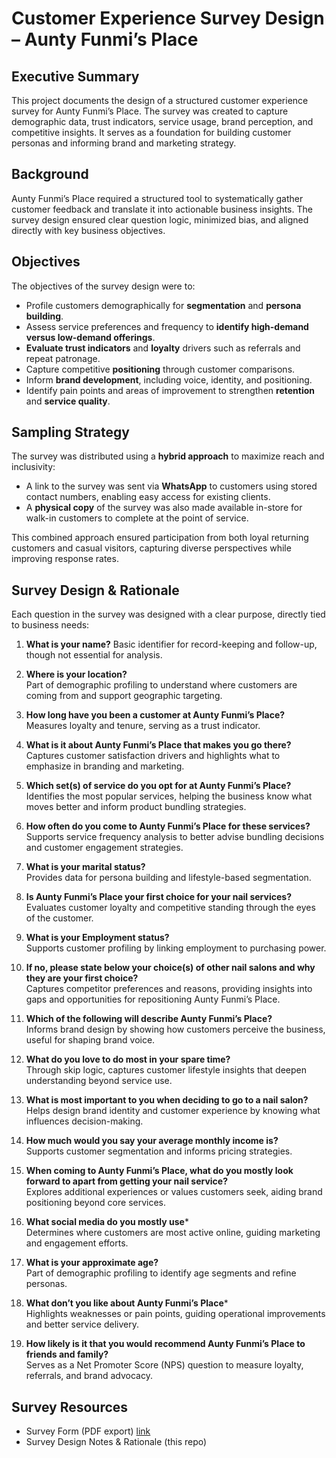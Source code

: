 # Customer Experience Survey Design – Aunty Funmi’s Place  

## Executive Summary  
This project documents the design of a structured customer experience survey for Aunty Funmi’s Place. The survey was created to capture demographic data, trust indicators, service usage, brand perception, and competitive insights. It serves as a foundation for building customer personas and informing brand and marketing strategy.  

## Background  
Aunty Funmi’s Place required a structured tool to systematically gather customer feedback and translate it into actionable business insights. The survey design ensured clear question logic, minimized bias, and aligned directly with key business objectives.  

## Objectives  
The objectives of the survey design were to:  
- Profile customers demographically for **segmentation** and **persona building**.  
- Assess service preferences and frequency to **identify high-demand versus low-demand offerings**.  
- **Evaluate trust indicators** and **loyalty** drivers such as referrals and repeat patronage.  
- Capture competitive **positioning** through customer comparisons.  
- Inform **brand development**, including voice, identity, and positioning.  
- Identify pain points and areas of improvement to strengthen **retention** and **service quality**.  

## Sampling Strategy  
The survey was distributed using a **hybrid approach** to maximize reach and inclusivity:  
- A link to the survey was sent via **WhatsApp** to customers using stored contact numbers, enabling easy access for existing clients.  
- A **physical copy** of the survey was also made available in-store for walk-in customers to complete at the point of service.  

This combined approach ensured participation from both loyal returning customers and casual visitors, capturing diverse perspectives while improving response rates.  

## Survey Design & Rationale  

Each question in the survey was designed with a clear purpose, directly tied to business needs:  

1. **What is your name?** 
   Basic identifier for record-keeping and follow-up, though not essential for analysis.

3. **Where is your location?**   
   Part of demographic profiling to understand where customers are coming from and support geographic targeting.  

4. **How long have you been a customer at Aunty Funmi’s Place?**  
   Measures loyalty and tenure, serving as a trust indicator.  

5. **What is it about Aunty Funmi’s Place that makes you go there?**  
   Captures customer satisfaction drivers and highlights what to emphasize in branding and marketing.  

6. **Which set(s) of service do you opt for at Aunty Funmi’s Place?** 
   Identifies the most popular services, helping the business know what moves better and inform product bundling strategies.  

7. **How often do you come to Aunty Funmi’s Place for these services?** 
   Supports service frequency analysis to better advise bundling decisions and customer engagement strategies.  

8. **What is your marital status?**   
   Provides data for persona building and lifestyle-based segmentation.  

9. **Is Aunty Funmi’s Place your first choice for your nail services?**  
   Evaluates customer loyalty and competitive standing through the eyes of the customer.  

10. **What is your Employment status?**   
   Supports customer profiling by linking employment to purchasing power.  

11. **If no, please state below your choice(s) of other nail salons and why they are your first choice?**  
    Captures competitor preferences and reasons, providing insights into gaps and opportunities for repositioning Aunty Funmi’s Place.
    
12. **Which of the following will describe Aunty Funmi’s Place?**  
    Informs brand design by showing how customers perceive the business, useful for shaping brand voice.  

13. **What do you love to do most in your spare time?**  
    Through skip logic, captures customer lifestyle insights that deepen understanding beyond service use.  

14. **What is most important to you when deciding to go to a nail salon?**  
    Helps design brand identity and customer experience by knowing what influences decision-making.  

15. **How much would you say your average monthly income is?**  
    Supports customer segmentation and informs pricing strategies.  

16. **When coming to Aunty Funmi’s Place, what do you mostly look forward to apart from getting your nail service?**  
    Explores additional experiences or values customers seek, aiding brand positioning beyond core services.  

17. **What social media do you mostly use***  
    Determines where customers are most active online, guiding marketing and engagement efforts.  

18. **What is your approximate age?**  
    Part of demographic profiling to identify age segments and refine personas.  

19. **What don’t you like about Aunty Funmi’s Place***  
    Highlights weaknesses or pain points, guiding operational improvements and better service delivery.  

20. **How likely is it that you would recommend Aunty Funmi’s Place to friends and family?**  
    Serves as a Net Promoter Score (NPS) question to measure loyalty, referrals, and brand advocacy.  
 

## Survey Resources  
- Survey Form (PDF export) [link](AFP_Form.pdf)  
- Survey Design Notes & Rationale (this repo)  
